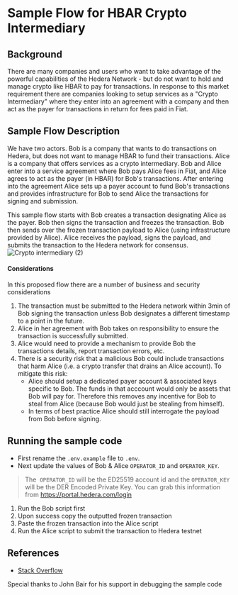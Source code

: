 # Sample Flow for HBAR Crypto Intermediary

## Background
There are many companies and users who want to take advantage of the powerful capabilities of the Hedera Network - but do not want to hold and manage crypto like HBAR to pay for transactions. In response to this market requirement there are companies looking to setup services as a "Crypto Intermediary" where they enter into an agreement with a company and then act as the payer for transactions in return for fees paid in Fiat. 

## Sample Flow Description

We have two actors. Bob is a company that wants to do transactions on Hedera, but does not want to manage HBAR to fund their transactions. Alice is a company that offers services as a crypto intermediary.
Bob and Alice enter into a service agreement where Bob pays Alice fees in Fiat, and Alice agrees to act as the payer (in HBAR) for Bob's transactions. After entering into the agreement Alice sets up a payer account to fund Bob's transactions and provides infrastructure for Bob to send Alice the transactions for signing and submission.

This sample flow starts with Bob creates a transaction designating Alice as the payer. Bob then signs the transaction and freezes the transaction. Bob then sends over the frozen transaction payload to Alice (using infrastructure provided by Alice). Alice receives the payload, signs the payload, and submits the transaction to the Hedera network for consensus. 
![Crypto intermediary (2)](https://github.com/Reccetech/hedera-code-snippets/assets/24242092/c39889be-bc13-41ca-b719-f271b09277f1)

#### Considerations
In this proposed flow there are a number of business and security considerations
1. The transaction must be submitted to the Hedera network within 3min of Bob signing the transaction unless Bob designates a different timestamp to a point in the future.
2.  Alice in her agreement with Bob takes on responsibility to ensure the transaction is successfully submitted.
3.  Alice would need to provide a mechanism to provide Bob the transactions details, report transaction errors, etc.
4. There is a security risk that a malicious Bob could include transactions that harm Alice (i.e. a crypto transfer that drains an Alice account). To mitigate this risk:
   - Alice should setup a dedicated payer account & associated keys specific to Bob. The funds in that acccount would only be assets that Bob will pay for. Therefore this removes any incentive for Bob to steal from Alice (because Bob would just be stealing from himself).
    - In terms of best practice Alice should still interrogate the payload from Bob before signing.

## Running the sample code

* First rename the `.env.example` file to `.env`.
* Next update the values of Bob & Alice `OPERATOR_ID` and `OPERATOR_KEY`. 
 > The  `OPERATOR_ID` will be the ED25519 account id and the `OPERATOR_KEY` will be the DER Encoded Private Key. You can grab this information from https://portal.hedera.com/login
1. Run the Bob script first
2. Upon success copy the outputted frozen transaction
3. Paste the frozen transaction into the Alice script
4. Run the Alice script to submit the transaction to Hedera testnet

## References

- [Stack Overflow](https://stackoverflow.com/questions/77374328/how-to-create-a-hedera-transaction-signed-by-one-account-but-paid-for-with-anoth?newreg=5ab66f9107194e8487a5df862b0bd8b6)

Special thanks to John Bair for his support in debugging the sample code
